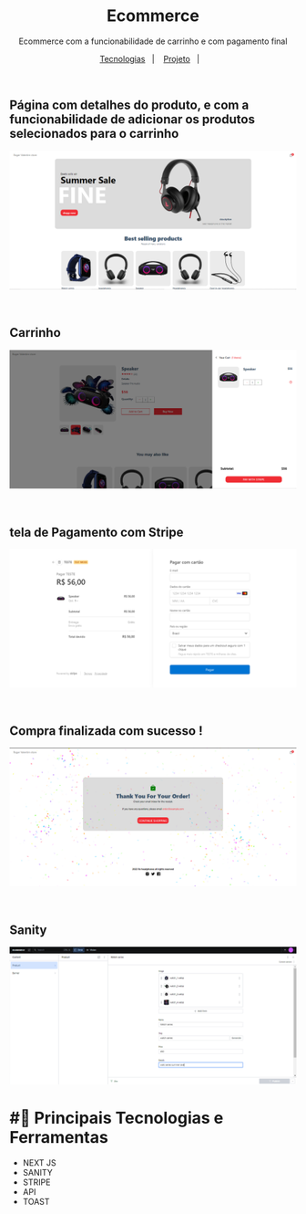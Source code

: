 <h1 align="center">Ecommerce</h1>

<p align="center">Ecommerce com a funcionabilidade de carrinho e com pagamento final</p>

<p align="center">
  <a href="#-tecnologias">Tecnologias</a>&nbsp;&nbsp;&nbsp;|&nbsp;&nbsp;&nbsp;
  <a href="#-projeto">Projeto</a>&nbsp;&nbsp;&nbsp;|&nbsp;&nbsp;&nbsp;
</p>

<br />

<h2>Página com detalhes do produto, e com a funcionabilidade de adicionar os produtos selecionados para o carrinho </h2>
<p align="center">
   <img src=".github/pagina-inicial.png" alt="home do projeto">
</p>

<br/>

<h2>Carrinho</h2>
<p align="center">
   <img src=".github/carrinho.png" alt="carrinho">
</p>

<br/>

<h2>tela de Pagamento com Stripe</h2>
<p align="center">
   <img src=".github/pagamento-tela.png" alt="forma de pagamento">
</p>

<br/>

<h2>Compra finalizada com sucesso ! </h2>
<p align="center">
   <img src=".github/compra-finalizada.png" alt="home do projeto">
</p>

</br>

<h2>Sanity</h2>
<p align="center">
   <img src=".github/sanity.png" alt="home do projeto">
</p>


# #🚀 Principais Tecnologias e Ferramentas

- NEXT JS
- SANITY
- STRIPE
- API
- TOAST

